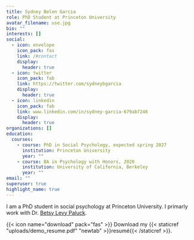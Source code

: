 ```yaml
---
title: Sydney Belen Garcia
role: PhD Student at Princeton University
avatar_filename: use.jpg
bio: ""
interests: []
social:
  - icon: envelope
    icon_pack: fas
    link: /#contact
    display:
      header: true
  - icon: twitter
    icon_pack: fab
    link: https://twitter.com/sydneybgarcia
    display:
      header: true
  - icon: linkedin
    icon_pack: fab
    link: www.linkedin.com/in/sydney-garcia-679ab7246
    display:
      header: true
organizations: []
education:
  courses:
    - course: PhD in Social Psychology, expected spring 2027
      institution: Princeton University
      year: ""
    - course: BA in Psychology with Honors, 2020
      institution: University of California, Berkeley
      year: ""
email: ""
superuser: true
highlight_name: true
---
```

I am a PhD student in social psychology at Princeton University. I primarly work with Dr. [Betsy Levy Paluck](http://www.betsylevypaluck.com/).

{{< icon name="download" pack="fas" >}} Download my {{< staticref "uploads/demo_resume.pdf" "newtab" >}}resumé{{< /staticref >}}.